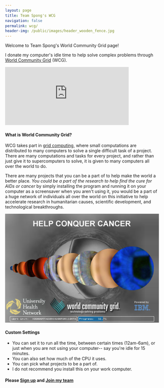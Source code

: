 ```yaml
---
layout: page
title: Team Spong's WCG
navigation: false
permalink: wcg/
header-img: /public/images/header_wooden_fence.jpg
---
```


Welcome to Team Spong's World Community Grid page!

I donate my computer's idle time to help solve complex problems through <a href="http://www.worldcommunitygrid.org/">World Community Grid</a> (WCG).

<iframe frameborder="0" height="190px" name="di" scrolling="no" src="http://www.worldcommunitygrid.org/getDynamicImage.do?memberName=sunpech&amp;mnOn=true&amp;stat=1&amp;imageNum=1&amp;rankOn=true&amp;projectsOn=true&amp;special=true" width="405px"></iframe>

#### What is World Community Grid?

WCG takes part in [grid computing](https://en.wikipedia.org/wiki/Grid_computing), where small computations are distributed to many computers to solve a single difficult task of a project. There are many computations and tasks for every project, and rather than just give it to supercomputers to solve, it is given to many computers all over the world to do.

There are many projects that you can be a part of to help make the world a better place. *You could be a part of the research to help find the cure for AIDs or cancer* by simply installing the program and running it on your computer as a screensaver when you aren't using it, you would be a part of a huge network of individuals all over the world on this initiative to help accelerate research in humanitarian causes, scientific development, and technological breakthroughs.

![WCG screensaver screenshot](/public/images/wcg.jpg)

#### Custom Settings

* You can set it to run all the time, between certain times (12am-6am), or just when you are not using your computer-- say you're idle for 15 minutes.
* You can also set how much of the CPU it uses.
* You can pick what projects to be a part of.
* I do not recommend you install this on your work computer.

#### Please [Sign up](http://www.worldcommunitygrid.org/reg/viewRegister.do?teamID=C2KT3DN42R1) and [Join my team](http://www.worldcommunitygrid.org/team/viewTeamInfo.do?teamId=C2KT3DN42R1)

